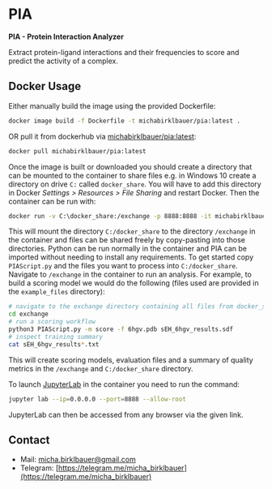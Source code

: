 # PIA

**PIA - Protein Interaction Analyzer**

Extract protein-ligand interactions and their frequencies to score and predict the activity of a complex.

## Docker Usage

Either manually build the image using the provided Dockerfile:

```bash
docker image build -f Dockerfile -t michabirklbauer/pia:latest .
```

OR pull it from dockerhub via [michabirklbauer/pia:latest](https://hub.docker.com/r/michabirklbauer/pia):

```bash
docker pull michabirklbauer/pia:latest
```

Once the image is built or downloaded you should create a directory that can be mounted to the container to share files e.g. in Windows 10 create a directory on drive `C:` called `docker_share`. You will have to add this directory in Docker *Settings > Resources > File Sharing* and restart Docker. Then the container can be run with:

```bash
docker run -v C:\docker_share:/exchange -p 8888:8888 -it michabirklbauer/pia:latest
```

This will mount the directory `C:/docker_share` to the directory `/exchange` in the container and files can be shared freely by copy-pasting into those directories. Python can be run normally in the container and PIA can be imported without needing to install any requirements. To get started copy `PIAScript.py` and the files you want to process into `C:/docker_share`. Navigate to `/exchange` in the container to run an analysis. For example, to build a scoring model we would do the following (files used are provided in the `example_files` directory):

```bash
# navigate to the exchange directory containing all files from docker_share
cd exchange
# run a scoring workflow
python3 PIAScript.py -m score -f 6hgv.pdb sEH_6hgv_results.sdf
# inspect training summary
cat sEH_6hgv_results*.txt
```

This will create scoring models, evaluation files and a summary of quality metrics in the `/exchange` and `C:/docker_share` directory.

To launch [JupyterLab](https://jupyter.org/) in the container you need to run the command:

```bash
jupyter lab --ip=0.0.0.0 --port=8888 --allow-root
```

JupyterLab can then be accessed from any browser via the given link.

## Contact

- Mail: [micha.birklbauer@gmail.com](mailto:micha.birklbauer@gmail.com)
- Telegram: [https://telegram.me/micha_birklbauer](https://telegram.me/micha_birklbauer)
